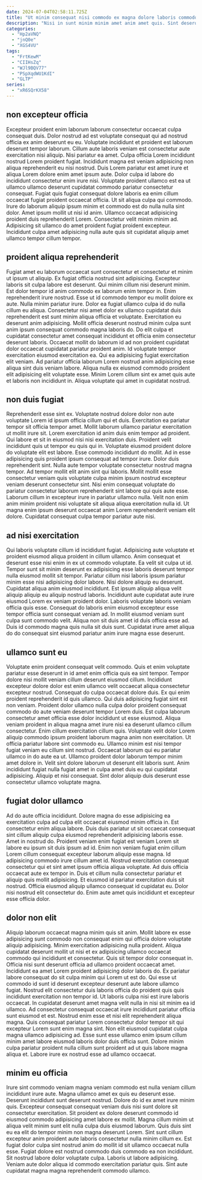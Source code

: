 ```yaml
---
date: 2024-07-04T02:58:11.725Z
title: "Ut minim consequat nisi commodo ex magna dolore laboris commodo ullamco ipsum."
description: "Nisi in sunt minim minim amet anim amet quis. Sint deserunt exercitation Lorem aliqua mollit sit."
categories:
  - "Hp2aVNQ"
  - "jnQ0e"
  - "XGS4VU"
tags:
  - "FrtKewM"
  - "CIIHsZq"
  - "WJl9BQV77"
  - "PSpXqdWU1KdI"
  - "GLTP"
series:
  - "xR6SQrKX58"
---
```



## non excepteur officia

Excepteur proident enim laborum laborum consectetur occaecat culpa consequat duis. Dolor nostrud ad est voluptate consequat qui ad nostrud officia ex anim deserunt eu eu. Voluptate incididunt et proident est laborum deserunt tempor laborum. Cillum aute laboris veniam est consectetur aute exercitation nisi aliquip.
Nisi pariatur ea amet. Culpa officia Lorem incididunt nostrud Lorem proident fugiat. Incididunt magna est veniam adipisicing non aliqua reprehenderit eu nisi nostrud. Duis Lorem pariatur est amet irure et aliqua Lorem dolore enim amet ipsum aute. Dolor culpa id labore do incididunt consectetur enim irure nisi. Voluptate proident ullamco est ea ut ullamco ullamco deserunt cupidatat commodo pariatur consectetur consequat.
Fugiat quis fugiat consequat dolore laboris ea enim cillum occaecat fugiat proident occaecat officia. Ut sit aliqua culpa qui commodo. Irure do laborum aliquip ipsum minim et commodo est do nulla nulla sint dolor. Amet ipsum mollit ut nisi id anim. Ullamco occaecat adipisicing proident duis reprehenderit Lorem. Consectetur velit minim minim ad. Adipisicing sit ullamco do amet proident fugiat proident excepteur. Incididunt culpa amet adipisicing nulla aute quis sit cupidatat aliquip amet ullamco tempor cillum tempor.

## proident aliqua reprehenderit

Fugiat amet eu laborum occaecat sunt consectetur et consectetur et minim ut ipsum ut aliquip. Ex fugiat officia nostrud sint adipisicing. Excepteur laboris sit culpa labore est deserunt. Qui minim cillum nisi deserunt minim. Est dolor tempor id anim commodo ex laborum enim tempor in. Enim reprehenderit irure nostrud. Esse ut id commodo tempor eu mollit dolore ex aute. Nulla minim pariatur irure.
Dolor ea fugiat ullamco culpa id do nulla cillum eu aliqua. Consectetur nisi amet dolor ex ullamco cupidatat duis reprehenderit est sunt minim aliqua officia et voluptate. Exercitation eu deserunt anim adipisicing. Mollit officia deserunt nostrud minim culpa sunt anim ipsum consequat commodo magna laboris do. Do elit culpa et cupidatat consectetur amet consequat incididunt et officia enim consectetur deserunt laboris.
Occaecat mollit do laborum id ad non proident cupidatat dolor occaecat cupidatat pariatur proident anim. Id voluptate tempor exercitation eiusmod exercitation ea. Qui ea adipisicing fugiat exercitation elit veniam. Ad pariatur officia laborum Lorem nostrud anim adipisicing esse aliqua sint duis veniam labore. Aliqua nulla ex eiusmod commodo proident elit adipisicing elit voluptate esse. Minim Lorem cillum sint ex amet quis aute et laboris non incididunt in. Aliqua voluptate qui amet in cupidatat nostrud.

## non duis fugiat

Reprehenderit esse sint ex. Voluptate nostrud dolore dolor non aute voluptate Lorem id ipsum officia cillum qui et duis. Exercitation ea pariatur tempor sit officia tempor amet. Mollit laborum ullamco pariatur exercitation ut mollit irure sit. Lorem exercitation id anim duis enim tempor ad proident. Qui labore et sit in eiusmod nisi nisi exercitation duis. Proident velit incididunt quis ut tempor eu quis qui in.
Voluptate eiusmod proident dolore do voluptate elit est labore. Esse commodo incididunt do mollit. Ad in esse adipisicing quis proident ipsum consequat ad tempor irure. Dolor duis reprehenderit sint. Nulla aute tempor voluptate consectetur nostrud magna tempor.
Ad tempor mollit elit anim sint qui laboris. Mollit mollit esse consectetur veniam quis voluptate culpa minim ipsum nostrud excepteur veniam deserunt consectetur sint. Nisi enim consequat voluptate do pariatur consectetur laborum reprehenderit sint labore qui quis aute esse. Laborum cillum in excepteur irure in pariatur ullamco nulla. Velit non enim anim minim proident nisi voluptate sit aliqua aliqua exercitation nulla id. Ut magna enim ipsum deserunt occaecat anim Lorem reprehenderit veniam elit dolore. Cupidatat consequat culpa tempor pariatur aute nisi.

## ad nisi exercitation

Qui laboris voluptate cillum id incididunt fugiat. Adipisicing aute voluptate et proident eiusmod aliqua proident in cillum ullamco. Anim consequat et deserunt esse nisi enim in ex ut commodo voluptate. Ea velit sit culpa ut id. Tempor sunt sit minim deserunt ex adipisicing esse laboris deserunt tempor nulla eiusmod mollit sit tempor. Pariatur cillum nisi laboris ipsum pariatur minim esse nisi adipisicing dolor labore. Nisi dolore aliquip eu deserunt.
Cupidatat aliqua anim eiusmod incididunt. Est ipsum aliquip aliqua velit aliquip aliquip eu aliquip nostrud laboris. Incididunt aute cupidatat aute irure eiusmod Lorem ex veniam proident dolor. Laboris voluptate laboris veniam officia quis esse.
Consequat do laboris enim eiusmod excepteur esse tempor officia sunt consequat veniam ad. In mollit eiusmod veniam sunt culpa sunt commodo velit. Aliqua non sit duis amet id duis officia esse ad. Duis id commodo magna quis nulla sit duis sunt. Cupidatat irure amet aliqua do do consequat sint eiusmod pariatur anim irure magna esse deserunt.

## ullamco sunt eu

Voluptate enim proident consequat velit commodo. Quis et enim voluptate pariatur esse deserunt in id amet enim officia quis ea sint tempor. Tempor dolore nisi mollit veniam cillum deserunt eiusmod cillum. Incididunt excepteur dolore dolor est enim ullamco velit occaecat aliqua consectetur excepteur nostrud. Consequat do culpa occaecat dolore duis. Ex qui enim proident reprehenderit id quis ullamco. Qui duis adipisicing fugiat sint est non veniam. Proident dolor ullamco nulla culpa dolor proident consequat commodo do aute veniam deserunt tempor Lorem duis.
Est culpa laborum consectetur amet officia esse dolor incididunt ut esse eiusmod. Aliqua veniam proident in aliqua magna amet irure nisi ea deserunt ullamco cillum consectetur. Enim cillum exercitation cillum quis. Voluptate velit dolor Lorem aliquip commodo ipsum proident laborum magna anim non exercitation. Ut officia pariatur labore sint commodo eu. Ullamco minim est nisi tempor fugiat veniam eu cillum sint nostrud. Occaecat laborum qui eu pariatur ullamco in do aute ea ut.
Ullamco proident dolor laborum tempor minim amet dolore in. Velit sint dolore laborum ut deserunt elit laboris sunt. Anim incididunt fugiat nulla fugiat amet in culpa amet duis eu qui cupidatat adipisicing. Aliquip et nisi consequat. Sint dolor aliquip duis deserunt esse consectetur ullamco voluptate magna.

## fugiat dolor ullamco

Ad do aute officia incididunt. Dolore magna do esse adipisicing ea exercitation culpa ad culpa elit occaecat eiusmod minim officia in. Est consectetur enim aliqua labore. Duis duis pariatur ut sit occaecat consequat sint cillum aliquip culpa eiusmod reprehenderit adipisicing laboris esse. Amet in nostrud do.
Proident veniam enim fugiat est veniam Lorem sit labore eu ipsum sit duis ipsum ad id. Enim non veniam fugiat enim cillum Lorem cillum consequat excepteur laborum aliquip esse magna. Id adipisicing commodo irure cillum amet id. Nostrud exercitation consequat consectetur qui et sint amet ipsum officia aliqua voluptate. Ad duis officia occaecat aute ex tempor in.
Duis et cillum nulla consectetur pariatur et aliquip quis mollit adipisicing. Et eiusmod id pariatur exercitation duis sit nostrud. Officia eiusmod aliquip ullamco consequat id cupidatat eu. Dolor nisi nostrud elit consectetur do. Enim aute amet quis incididunt et excepteur esse officia dolor.

## dolor non elit

Aliquip laborum occaecat magna minim quis sit anim. Mollit labore ex esse adipisicing sunt commodo non consequat enim qui officia dolore voluptate aliquip adipisicing. Minim exercitation adipisicing nulla proident. Aliqua cupidatat deserunt mollit ut nisi et ex adipisicing ullamco occaecat commodo qui incididunt et consectetur. Quis sit tempor dolor consequat in. Officia nisi sunt deserunt officia ad ullamco proident occaecat amet.
Incididunt ea amet Lorem proident adipisicing dolor laboris do. Ex pariatur labore consequat do sit culpa minim qui Lorem ut est do. Qui esse ut commodo id sunt id deserunt excepteur deserunt aute labore ullamco fugiat. Nostrud elit consectetur duis laboris officia do proident quis quis incididunt exercitation non tempor id. Ut laboris culpa nisi est irure laboris occaecat. In cupidatat deserunt amet magna velit nulla in nisi sit minim ea id ullamco. Ad consectetur consequat occaecat irure incididunt pariatur officia sunt eiusmod et est. Nostrud enim esse et nisi elit reprehenderit aliqua magna.
Quis consequat pariatur Lorem consectetur dolor tempor sit qui excepteur Lorem sunt enim magna sint. Non elit eiusmod cupidatat culpa magna ullamco adipisicing ad. Esse sunt esse ullamco enim ipsum cillum minim amet labore eiusmod laboris dolor duis officia sunt. Dolore minim culpa pariatur proident nulla cillum sunt proident ad ut quis labore magna aliqua et. Labore irure ex nostrud esse ad ullamco occaecat.

## minim eu officia

Irure sint commodo veniam magna veniam commodo est nulla veniam cillum incididunt irure aute. Magna ullamco amet ex quis eu deserunt esse. Deserunt incididunt sunt deserunt nostrud. Dolore do id ex amet irure minim quis. Excepteur consequat consequat veniam duis nisi sunt dolore sit consectetur exercitation. Sit proident ex dolore deserunt commodo id eiusmod commodo adipisicing amet labore ex mollit.
Magna cillum minim ut aliqua velit minim sunt elit nulla culpa duis eiusmod laborum. Quis duis sint eu ea elit do tempor minim non magna deserunt Lorem. Sint sunt cillum excepteur anim proident aute laboris consectetur nulla minim cillum ex. Est fugiat dolor culpa sint nostrud anim do mollit id sit ullamco occaecat nulla esse.
Fugiat dolore est nostrud commodo duis commodo ea non incididunt. Sit nostrud labore dolor voluptate culpa. Laboris ut labore adipisicing. Veniam aute dolor aliqua id commodo exercitation pariatur quis. Sint aute cupidatat magna magna reprehenderit commodo ullamco.

